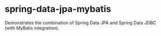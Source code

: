 # spring-data-jpa-mybatis
Demonstrates the combination of Spring Data JPA and Spring Data JDBC (with MyBatis integration).
